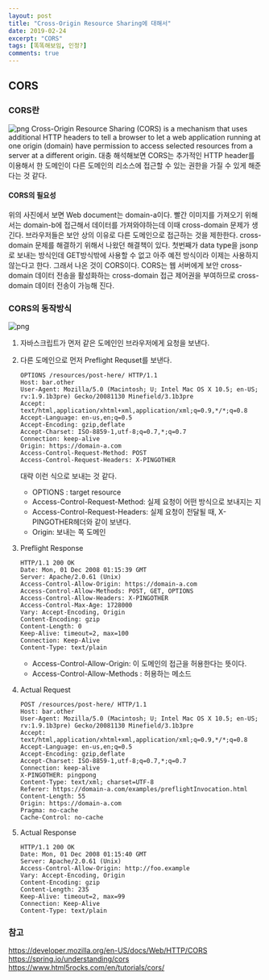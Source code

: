 ```yaml
---
layout: post
title: "Cross-Origin Resource Sharing에 대해서"
date: 2019-02-24
excerpt: "CORS"
tags: [똑똑해보임, 인정?]
comments: true
---
```


## CORS
### CORS란
![png](https://mdn.mozillademos.org/files/14295/CORS_principle.png)
Cross-Origin Resource Sharing (CORS) is a mechanism that uses additional HTTP headers to tell a browser to let a web application running at one origin (domain) have permission to access selected resources from a server at a different origin.
대충 해석해보면 CORS는 추가적인 HTTP header를 이용해서 한 도메인이 다른 도메인의 리소스에 접근할 수 있는 권한을 가질 수 있게 해준다는 것 같다.

#### CORS의 필요성
위의 사진에서 보면 Web document는 domain-a이다. 빨간 이미지를 가져오기 위해서는 domain-b에 접근해서 데이터를 가져와야하는데 이때 cross-domain 문제가 생긴다.
브라우저들은 보안 상의 이유로 다른 도메인으로 접근하는 것을 제한한다. cross-domain 문제를 해결하기 위해서 나왔던 해결책이 있다. 첫번째가 data type을 jsonp로 보내는 방식인데 GET방식밖에 사용할 수 없고 아주 예전 방식이라 이제는 사용하지 않는다고 한다. 그래서 나온 것이 CORS이다. CORS는 웹 서버에게 보안 cross-domain 데이터 전송을 활성화하는 cross-domain 접근 제어권을 부여하므로 cross-domain 데이터 전송이 가능해 진다.

### CORS의 동작방식
![png](https://www.html5rocks.com/static/images/cors_flow.png)
1. 자바스크립트가 먼저 같은 도메인인 브라우저에게 요청을 보낸다.
2. 다른 도메인으로 먼저 Preflight Requset를 보낸다.
    ```
    OPTIONS /resources/post-here/ HTTP/1.1
    Host: bar.other
    User-Agent: Mozilla/5.0 (Macintosh; U; Intel Mac OS X 10.5; en-US; rv:1.9.1b3pre) Gecko/20081130 Minefield/3.1b3pre
    Accept: text/html,application/xhtml+xml,application/xml;q=0.9,*/*;q=0.8
    Accept-Language: en-us,en;q=0.5
    Accept-Encoding: gzip,deflate
    Accept-Charset: ISO-8859-1,utf-8;q=0.7,*;q=0.7
    Connection: keep-alive
    Origin: https://domain-a.com
    Access-Control-Request-Method: POST
    Access-Control-Request-Headers: X-PINGOTHER
    ```
    대략 이런 식으로 보내는 것 같다.
    - OPTIONS : target resource
    - Access-Control-Request-Method: 실제 요청이 어떤 방식으로 보내지는 지
    - Access-Control-Request-Headers: 실제 요청이 전달될 때, X-PINGOTHER헤더와 같이 보낸다.
    - Origin: 보내는 쪽 도메인
3. Preflight Response
    ```
    HTTP/1.1 200 OK
    Date: Mon, 01 Dec 2008 01:15:39 GMT
    Server: Apache/2.0.61 (Unix)
    Access-Control-Allow-Origin: https://domain-a.com
    Access-Control-Allow-Methods: POST, GET, OPTIONS
    Access-Control-Allow-Headers: X-PINGOTHER
    Access-Control-Max-Age: 1728000
    Vary: Accept-Encoding, Origin
    Content-Encoding: gzip
    Content-Length: 0
    Keep-Alive: timeout=2, max=100
    Connection: Keep-Alive
    Content-Type: text/plain
    ```
    - Access-Control-Allow-Origin: 이 도메인의 접근을 허용한다는 뜻이다.
    - Access-Control-Allow-Methods : 허용하는 메소드
4. Actual Request
    ```
    POST /resources/post-here/ HTTP/1.1
    Host: bar.other
    User-Agent: Mozilla/5.0 (Macintosh; U; Intel Mac OS X 10.5; en-US; rv:1.9.1b3pre) Gecko/20081130 Minefield/3.1b3pre
    Accept: text/html,application/xhtml+xml,application/xml;q=0.9,*/*;q=0.8
    Accept-Language: en-us,en;q=0.5
    Accept-Encoding: gzip,deflate
    Accept-Charset: ISO-8859-1,utf-8;q=0.7,*;q=0.7
    Connection: keep-alive
    X-PINGOTHER: pingpong
    Content-Type: text/xml; charset=UTF-8
    Referer: https://domain-a.com/examples/preflightInvocation.html
    Content-Length: 55
    Origin: https://domain-a.com
    Pragma: no-cache
    Cache-Control: no-cache

    ```
    
5. Actual Response
    ```
    HTTP/1.1 200 OK
    Date: Mon, 01 Dec 2008 01:15:40 GMT
    Server: Apache/2.0.61 (Unix)
    Access-Control-Allow-Origin: http://foo.example
    Vary: Accept-Encoding, Origin
    Content-Encoding: gzip
    Content-Length: 235
    Keep-Alive: timeout=2, max=99
    Connection: Keep-Alive
    Content-Type: text/plain
    ```

### 참고
https://developer.mozilla.org/en-US/docs/Web/HTTP/CORS
https://spring.io/understanding/cors
https://www.html5rocks.com/en/tutorials/cors/

